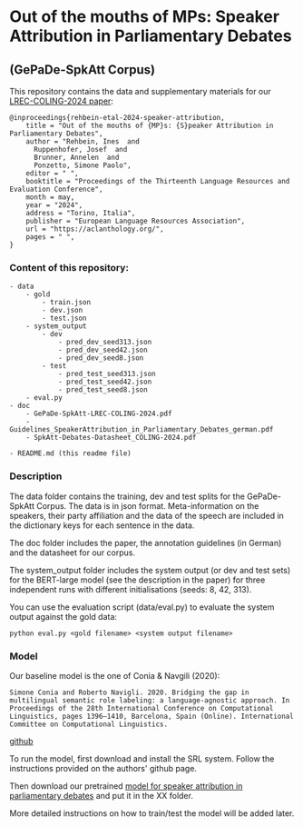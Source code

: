 # Out of the mouths of MPs: Speaker Attribution in Parliamentary Debates
## (GePaDe-SpkAtt Corpus)


This repository contains the data and supplementary materials for our [LREC-COLING-2024 paper](https://github.com/umanlp/spkatt/blob/master/doc/GePaDe-SpkAtt-LREC-COLING-2024.pdf):

``` 
@inproceedings{rehbein-etal-2024-speaker-attribution,
    title = "Out of the mouths of {MP}s: {S}peaker Attribution in Parliamentary Debates",
    author = "Rehbein, Ines  and
      Ruppenhofer, Josef  and
      Brunner, Annelen  and
      Ponzetto, Simone Paolo",
    editor = " ",
    booktitle = "Proceedings of the Thirteenth Language Resources and Evaluation Conference",
    month = may,
    year = "2024",
    address = "Torino, Italia",
    publisher = "European Language Resources Association",
    url = "https://aclanthology.org/",
    pages = " ",
}
```

 

### Content of this repository:

```
- data
	- gold
		- train.json
		- dev.json
		- test.json
	- system_output
		- dev
			- pred_dev_seed313.json
			- pred_dev_seed42.json
			- pred_dev_seed8.json
		- test
			- pred_test_seed313.json
			- pred_test_seed42.json
			- pred_test_seed8.json
	- eval.py
- doc
	- GePaDe-SpkAtt-LREC-COLING-2024.pdf
	- Guidelines_SpeakerAttribution_in_Parliamentary_Debates_german.pdf  
	- SpkAtt-Debates-Datasheet_COLING-2024.pdf

- README.md (this readme file)
```

### Description

The data folder contains the training, dev and test splits for the GePaDe-SpkAtt Corpus.
The data is in json format. Meta-information on the speakers, their party affiliation 
and the data of the speech are included in the dictionary keys for each sentence in the data.

The doc folder includes the paper, the annotation guidelines (in German) and the datasheet for our corpus.

The system_output folder includes the system output (or dev and test sets) for the BERT-large model
(see the description in the paper) for three independent runs with different initialisations (seeds: 8, 42, 313).

You can use the evaluation script (data/eval.py) to evaluate the system output against the gold data:

```
python eval.py <gold filename> <system output filename>
```

### Model

Our baseline model is the one of Conia & Navgili (2020):

```
Simone Conia and Roberto Navigli. 2020. Bridging the gap in multilingual semantic role labeling: a language-agnostic approach. In Proceedings of the 28th International Conference on Computational Linguistics, pages 1396–1410, Barcelona, Spain (Online). International Committee on Computational Linguistics.
```

[github](https://github.com/SapienzaNLP/multi-srl)

To run the model, first download and install the SRL system. Follow the instructions provided on the authors' github page.

Then download our pretrained [model for speaker attribution in parliamentary debates](https://data.dws.informatik.uni-mannheim.de/spkatt/model.tgz) 
and put it in the XX folder.










More detailed instructions on how to train/test the model will be added later.


